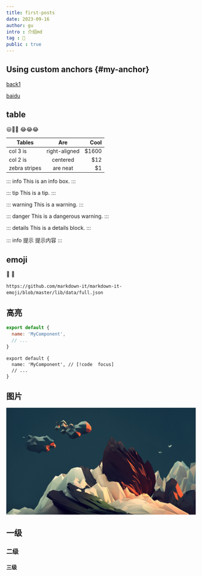 ```yaml
---
title: first-posts
date: 2023-09-16
author: gu
intro : 介绍md
tag : 🤣
public : true
---
```


## Using custom anchors {#my-anchor}

[back1](./back1) <!-- 内联 -->

[baidu](https://www.baidu.com)

## table

😃👧👧
😂😂😂

| Tables        |      Are      |  Cool |
| ------------- | :-----------: | ----: |
| col 3 is      | right-aligned | $1600 |
| col 2 is      |   centered    |   $12 |
| zebra stripes |   are neat    |    $1 |

::: info
This is an info box.
:::

::: tip
This is a tip.
:::

::: warning
This is a warning.
:::

::: danger
This is a dangerous warning.
:::

::: details
This is a details block.
:::

::: info 提示
提示内容
:::

## emoji

:tada: :100:

`https://github.com/markdown-it/markdown-it-emoji/blob/master/lib/data/full.json`

## 高亮

```js
export default {
  name: 'MyComponent',
  // ...
}
```

```js:line-numbers
export default {
  name: 'MyComponent', // [!code  focus]
  // ...
}
```

## 图片

![wallroom](public/wallroom.jpg)

## 一级

### 二级

#### 三级
